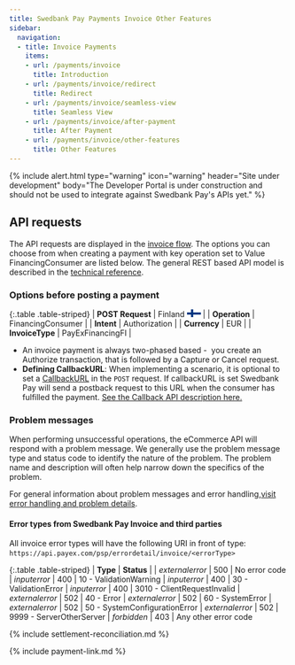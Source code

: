 ```yaml
---
title: Swedbank Pay Payments Invoice Other Features
sidebar:
  navigation:
  - title: Invoice Payments
    items:
    - url: /payments/invoice
      title: Introduction
    - url: /payments/invoice/redirect
      title: Redirect
    - url: /payments/invoice/seamless-view
      title: Seamless View
    - url: /payments/invoice/after-payment
      title: After Payment
    - url: /payments/invoice/other-features
      title: Other Features
---
```


{% include alert.html type="warning"
                      icon="warning"
                      header="Site under development"
                      body="The Developer Portal is under construction and should not be used to integrate against Swedbank Pay's APIs yet." %}

## API requests

The API requests are displayed in the [invoice flow][invoice-flow]. The options you can choose from when creating a payment with key operation set to Value FinancingConsumer are listed below. The general REST based API model is described in the [technical reference][technical-reference].

### Options before posting a payment

{:.table .table-striped}
| **POST Request** |	Finland ![Finish flag][fi-png]  |
| **Operation** |	FinancingConsumer |
| **Intent** | Authorization |
| **Currency** | EUR |
| **InvoiceType** |	PayExFinancingFI |

*   An invoice payment is always two-phased based -  you create an Authorize transaction, that is followed by a Capture or Cancel request.
*   **Defining CallbackURL**: When implementing a scenario, it is optional to set a [CallbackURL][callback-url] in the `POST` request. If callbackURL is set Swedbank Pay will send a postback request to this URL when the consumer has fulfilled the payment. [See the Callback API description here.][callback-api]


### Problem messages

When performing unsuccessful operations, the eCommerce API will respond with a problem message. We generally use the problem message type and status code to identify the nature of the problem. The problem name and description will often help narrow down the specifics of the problem.

For general information about problem messages and error handling,[visit error handling and problem details][technical-reference-problem-details].

#### Error types from Swedbank Pay Invoice and third parties 

All invoice error types will have the following URI in front of type: `https://api.payex.com/psp/errordetail/invoice/<errorType>`

{:.table .table-striped}
| **Type** | **Status** | 
| *externalerror* | 500 | No error code
| *inputerror* | 400 | 10 - ValidationWarning
| *inputerror* | 400 | 30 - ValidationError
| *inputerror* | 400 | 3010 - ClientRequestInvalid
| *externalerror* | 502 | 40 - Error
| *externalerror* | 502 | 60 - SystemError
| *externalerror* | 502 | 50 - SystemConfigurationError
| *externalerror* | 502 | 9999 - ServerOtherServer
| *forbidden* | 403 | Any other error code

{% include settlement-reconciliation.md %}

{% include payment-link.md %}

[callback-api]: #
[callback-url]: #
[fi-png]: /assets/img/fi.png
[invoice-flow]: /payments/invoice/index/#invoice-flow
[technical-reference-problem-details]: #
[technical-reference]: #
